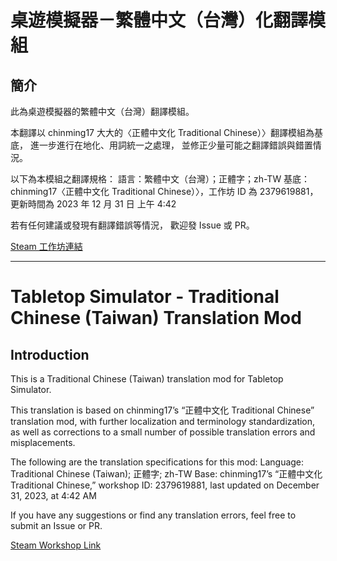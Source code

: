 # 桌遊模擬器－繁體中文（台灣）化翻譯模組

## 簡介

此為桌遊模擬器的繁體中文（台灣）翻譯模組。

本翻譯以 chinming17 大大的〈正體中文化 Traditional Chinese）〉翻譯模組為基底，
進一步進行在地化、用詞統一之處理，
並修正少量可能之翻譯錯誤與錯置情況。

以下為本模組之翻譯規格：
語言：繁體中文（台灣）；正體字；zh-TW
基底：chinming17〈正體中文化 Traditional Chinese）〉，工作坊 ID 為 2379619881，更新時間為 2023 年 12 月 31 日 上午 4:42

若有任何建議或發現有翻譯錯誤等情況，
歡迎發 Issue 或 PR。

[Steam 工作坊連結](https://steamcommunity.com/sharedfiles/filedetails/?id=3578945113)

---

# Tabletop Simulator - Traditional Chinese (Taiwan) Translation Mod

## Introduction

This is a Traditional Chinese (Taiwan) translation mod for Tabletop Simulator.

This translation is based on chinming17’s “正體中文化 Traditional Chinese” translation mod,
with further localization and terminology standardization,
as well as corrections to a small number of possible translation errors and misplacements.

The following are the translation specifications for this mod:
Language: Traditional Chinese (Taiwan); 正體字; zh-TW
Base: chinming17’s “正體中文化 Traditional Chinese,” workshop ID: 2379619881, last updated on December 31, 2023, at 4:42 AM

If you have any suggestions or find any translation errors,
feel free to submit an Issue or PR.

[Steam Workshop Link](https://steamcommunity.com/sharedfiles/filedetails/?id=3578945113)
